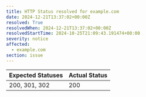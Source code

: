 ```yaml
---
title: HTTP Status resolved for example.com
date: 2024-12-21T13:37:02+00:00Z
resolved: True
resolvedWhen: 2024-12-21T13:37:02+00:00Z
resolvedStartTime: 2024-10-25T21:09:43.191474+00:00
severity: notice
affected:
  - example.com
section: issue
---
```


| Expected Statuses | Actual Status  |
|-------------------|----------------|
| 200, 301, 302 | 200 |
